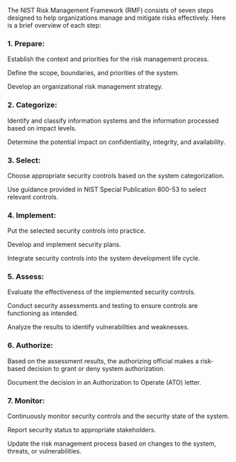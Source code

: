 The NIST Risk Management Framework (RMF) consists of seven steps designed to help organizations manage and mitigate risks effectively. Here is a brief overview of each step:

### 1. Prepare:

Establish the context and priorities for the risk management process.

Define the scope, boundaries, and priorities of the system.

Develop an organizational risk management strategy.

### 2. Categorize:

Identify and classify information systems and the information processed based on impact levels.

Determine the potential impact on confidentiality, integrity, and availability.

### 3. Select:

Choose appropriate security controls based on the system categorization.

Use guidance provided in NIST Special Publication 800-53 to select relevant controls.

### 4. Implement:

Put the selected security controls into practice.

Develop and implement security plans.

Integrate security controls into the system development life cycle.

### 5. Assess:

Evaluate the effectiveness of the implemented security controls.

Conduct security assessments and testing to ensure controls are functioning as intended.

Analyze the results to identify vulnerabilities and weaknesses.

### 6. Authorize:

Based on the assessment results, the authorizing official makes a risk-based decision to grant or deny system authorization.

Document the decision in an Authorization to Operate (ATO) letter.

### 7. Monitor:

Continuously monitor security controls and the security state of the system.

Report security status to appropriate stakeholders.

Update the risk management process based on changes to the system, threats, or vulnerabilities.
